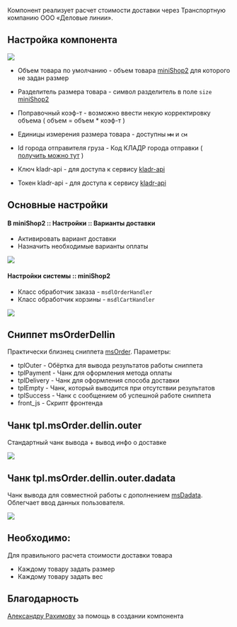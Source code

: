 Компонент реализует расчет стоимости доставки через Транспортную компанию ООО «Деловые линии».

## Настройка компонента

[![](https://file.modx.pro/files/e/7/a/e7a27881b153667a76904f96fbe1aad3s.jpg)](https://file.modx.pro/files/e/7/a/e7a27881b153667a76904f96fbe1aad3.png)

* Объем товара по умолчанию - объем товара [miniShop2][1] для которого не задан размер
* Разделитель размера товара - символ разделитель в поле `size` [miniShop2][1]
* Поправочный коэф-т - возможно ввести некую корректировку объема ( объем = объем * коэф-т )
* Единицы измерения размера товара - доступны `мм` и `см`

* Id города отправителя груза - Код КЛАДР города отправки ( [получить можно тут][2] )
* Ключ kladr-api - для доступа к сервису [kladr-api][3]
* Токен kladr-api - для доступа к сервису [kladr-api][3]

## Основные настройки

#### В miniShop2 :: Настройки :: Варианты доставки

* Активировать вариант доставки
* Назначить необходимые варианты оплаты

[![](https://file.modx.pro/files/6/4/f/64f4837253d6a20655b2bbf778b2f5bes.jpg)](https://file.modx.pro/files/6/4/f/64f4837253d6a20655b2bbf778b2f5be.png)

#### Настройки системы :: miniShop2

* Класс обработчик заказа - `msdlOrderHandler`
* Класс обработчик корзины - `msdlCartHandler`

[![](https://file.modx.pro/files/4/c/7/4c7e98868eb59337c0ca1b55b06bd7aes.jpg)](https://file.modx.pro/files/4/c/7/4c7e98868eb59337c0ca1b55b06bd7ae.png)

## Сниппет msOrderDellin
Практически близнец сниппета [msOrder][4]. Параметры:

* tplOuter - Обёртка для вывода результатов работы сниппета
* tplPayment - Чанк для оформления метода оплаты
* tplDelivery - Чанк для оформления способа доставки
* tplEmpty - Чанк, который выводится при отсутствии результатов
* tplSuccess - Чанк с сообщением об успешной работе сниппета
* front_js - Скрипт фронтенда

## Чанк tpl.msOrder.dellin.outer
Стандартный чанк вывода + вывод инфо о доставке

[![](https://file.modx.pro/files/b/a/8/ba8c960dac69591ceb0e6ae5dd62a96as.jpg)](https://file.modx.pro/files/b/a/8/ba8c960dac69591ceb0e6ae5dd62a96a.png)

## Чанк tpl.msOrder.dellin.outer.dadata
Чанк вывода для совместной работы с дополнением [msDadata][5]. Облегчает ввод данных пользователя.

[![](https://file.modx.pro/files/7/d/b/7db9d87ce4173c39df29dd1a17ccb9cbs.jpg)](https://file.modx.pro/files/7/d/b/7db9d87ce4173c39df29dd1a17ccb9cb.png)

## Необходимо:
Для правильного расчета стоимости доставки товара

* Каждому товару задать размер
* Каждому товару задать вес

## Благодарность
[Александру Рахимову][6] за помощь в создании компонента

[1]: /ru/01_Компоненты/02_miniShop2/
[2]: http://dev.dellin.ru/cms/
[3]: http://kladr-api.ru/
[4]: /ru/01_Компоненты/02_miniShop2/02_Сниппеты/03_msOrder.md
[5]: /ru/01_Компоненты/02_miniShop2/05_Другие_дополнения/08_msDaData.md
[6]: https://store.simpledream.ru/packages/?package|createdby=180
